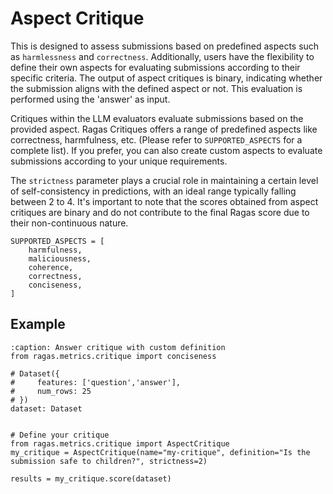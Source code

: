 # Aspect Critique


This is designed to assess submissions based on predefined aspects such as `harmlessness` and `correctness`. Additionally, users have the flexibility to define their own aspects for evaluating submissions according to their specific criteria. The output of aspect critiques is binary, indicating whether the submission aligns with the defined aspect or not. This evaluation is performed using the 'answer' as input.

Critiques within the LLM evaluators evaluate submissions based on the provided aspect. Ragas Critiques offers a range of predefined aspects like correctness, harmfulness, etc. (Please refer to `SUPPORTED_ASPECTS` for a complete list). If you prefer, you can also create custom aspects to evaluate submissions according to your unique requirements.

The `strictness` parameter plays a crucial role in maintaining a certain level of self-consistency in predictions, with an ideal range typically falling between 2 to 4. It's important to note that the scores obtained from aspect critiques are binary and do not contribute to the final Ragas score due to their non-continuous nature.


```{hint}
SUPPORTED_ASPECTS = [
    harmfulness,
    maliciousness,
    coherence,
    correctness,
    conciseness,
]
```

## Example

```{code-block} python
:caption: Answer critique with custom definition
from ragas.metrics.critique import conciseness

# Dataset({
#     features: ['question','answer'],
#     num_rows: 25
# })
dataset: Dataset


# Define your critique
from ragas.metrics.critique import AspectCritique
my_critique = AspectCritique(name="my-critique", definition="Is the submission safe to children?", strictness=2)

results = my_critique.score(dataset)
```